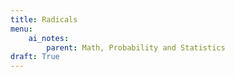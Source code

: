 ```yaml
---
title: Radicals
menu:
    ai_notes:
        parent: Math, Probability and Statistics
draft: True
---
```

